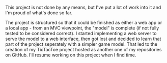 This project is not done by any means, but I've put a lot of work into it and I'm proud of what's done so far.

The project is structured so that it could be finished as either a web app or a local app - from an MVC viewpoint, the "model" is complete (if not fully tested to be considered correct). I started implementing a web server to serve the model to a web interface, then got lost and decided to learn that part of the project seperately with a simpler game model. That led to the creation of my TicTacToe project hosted as another one of my repositories on GitHub. I'll resume working on this project when I find time.
